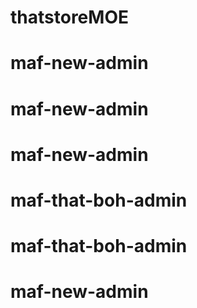 # thatstoreMOE
# maf-new-admin
# maf-new-admin
# maf-new-admin
# maf-that-boh-admin
# maf-that-boh-admin
# maf-new-admin
